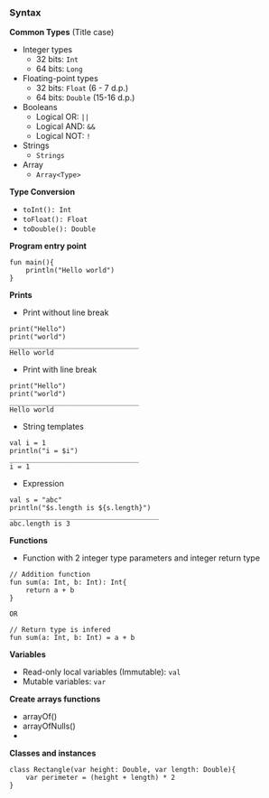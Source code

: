 ### Syntax
**Common Types** (Title case)
- Integer types
	- 32 bits: `Int`
	- 64 bits: `Long`
- Floating-point types
	- 32 bits: `Float` (6 - 7 d.p.)
	- 64 bits: `Double` (15-16 d.p.)
- Booleans
	- Logical OR: `||`
	- Logical AND: `&&`
	- Logical NOT: `!`
- Strings
	- `Strings`
- Array
	- `Array<Type>`

**Type Conversion**
- `toInt(): Int`
- `toFloat(): Float`
- `toDouble(): Double`

**Program entry point**
```
fun main(){
	println("Hello world")
}
```

**Prints**
- Print without line break
```
print("Hello")
print("world")
________________________________
Hello world
```

- Print with line break
```
print("Hello")
print("world")
________________________________
Hello world
```

- String templates
```
val i = 1
println("i = $i")
________________________________
i = 1
```

- Expression
```
val s = "abc"
println("$s.length is ${s.length}")
_____________________________________
abc.length is 3
```

**Functions**
- Function with 2 integer type parameters and integer return type
```
// Addition function
fun sum(a: Int, b: Int): Int{
	return a + b
}

OR

// Return type is infered
fun sum(a: Int, b: Int) = a + b
```

**Variables**
- Read-only local variables (Immutable): `val`
- Mutable variables: `var`

**Create arrays functions**
- arrayOf()
- arrayOfNulls()
- 


**Classes and instances**
```
class Rectangle(var height: Double, var length: Double){
	var perimeter = (height + length) * 2
}
```


